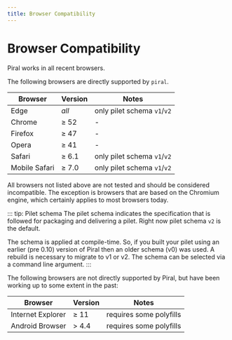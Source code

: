 ```yaml
---
title: Browser Compatibility
---
```


# Browser Compatibility

Piral works in all recent browsers.

The following browsers are directly supported by `piral`.

| Browser           | Version | Notes                       |
|-------------------|---------|-----------------------------|
| Edge              | *all*   | only pilet schema `v1`/`v2` |
| Chrome            | ≥ 52    | -                           |
| Firefox           | ≥ 47    | -                           |
| Opera             | ≥ 41    | -                           |
| Safari            | ≥ 6.1   | only pilet schema `v1`/`v2` |
| Mobile Safari     | ≥ 7.0   | only pilet schema `v1`/`v2` |

All browsers not listed above are not tested and should be considered incompatible. The exception is browsers that are based on the Chromium engine, which certainly applies to most browsers today.

::: tip: Pilet schema
The pilet schema indicates the specification that is followed for packaging and delivering a pilet. Right now pilet schema `v2` is the default.

The schema is applied at compile-time. So, if you built your pilet using an earlier (pre 0.10) version of Piral then an older schema (v0) was used. A rebuild is necessary to migrate to v1 or v2. The schema can be selected via a command line argument.
:::

The following browsers are not directly supported by Piral, but have been working up to some extent in the past:

| Browser           | Version | Notes                      |
|-------------------|---------|----------------------------|
| Internet Explorer | ≥ 11    | requires some polyfills    |
| Android Browser   | > 4.4   | requires some polyfills    |
